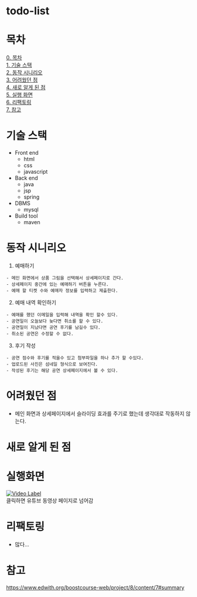 # todo-list

# 목차
  [0. 목차](#목차)  
  [1. 기술 스택](#기술-스택)  
  [2. 동작 시니리오](#동작-시니리오)  
  [3. 어려웠던 점](#어려웠던-점)  
  [4. 새로 알게 된 점](#새로-알게-된-점)  
  [5. 실행 화면](#실행화면)  
  [6. 리팩토링](#리팩토링)  
  [7. 참고](#참고)  

# 기술 스택
  - Front end
    - html
    - css
    - javascript
  - Back end
    - java
    - jsp
    - spring
  - DBMS
    - mysql
  - Build tool
    - maven

# 동작 시니리오
  1. 예매하기  
  
    - 메인 화면에서 상품 그림을 선택해서 상세페이지로 간다.  
    - 상세페이지 중간에 있는 예매하기 버튼을 누른다.  
    - 예매 할 티켓 수와 예매자 정보를 입력하고 제출한다.  
  2. 예매 내역 확인하기

    - 예매를 했던 이메일을 입력해 내역을 확인 할수 있다.
    - 공연일이 오늘보다 늦다면 취소를 할 수 있다.
    - 공연일이 지났다면 공연 후기를 남길수 있다.
    - 취소된 공연은 수정할 수 없다.
  3. 후기 작성
  
    - 공연 점수와 후기를 적을수 있고 첨부파일을 하나 추가 할 수있다.
    - 업로드된 사진은 섬네일 형식으로 보여진다.
    - 작성된 후기는 해당 공연 상세페이지에서 볼 수 있다.

    
# 어려웠던 점
  - 메인 화면과 상세페이지에서 슬라이딩 효과를 주기로 했는데 생각대로 작동하지 않는다.

# 새로 알게 된 점


# 실행화면
[![Video Label](https://img.youtube.com/vi/kHFgIQeTA0c/0.jpg)](https://youtu.be/watch?v=kHFgIQeTA0c)  
클릭하면 유튜브 동영상 페이지로 넘어감
# 리팩토링
  - 많다...
# 참고
https://www.edwith.org/boostcourse-web/project/8/content/7#summary
